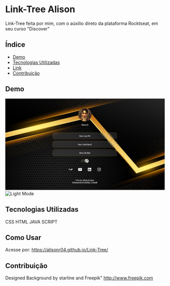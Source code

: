 # Link-Tree Alison

Link-Tree feita por mim, com o aúxilio direto da plataforma Rocktseat, em seu curso "Discover"

## Índice

- [Demo](#demo)
- [Tecnologias Utilizadas](#tecnologias-utilizadas)
- [Link](#Link)
- [Contribuição](#contribuição)

## Demo
![DarkMode](https://github.com/AlisonR04/Link-Tree/blob/7493c5212468ca62dd59d957221744296d08dce1/assets/TEMPLATE%201.jpg)
![Light Mode]()

## Tecnologias Utilizadas

CSS
HTML
JAVA SCRIPT

## Como Usar
Acesse por: https://alisonr04.github.io/Link-Tree/ 

## Contribuição
Designed Background by starline and Freepik"
http://www.freepik.com
